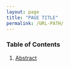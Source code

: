 ```yaml
---
layout: page
title: "PAGE TITLE"
permalink: /URL-PATH/
---
```


### Table of Contents

1. [Abstract](abstract)
